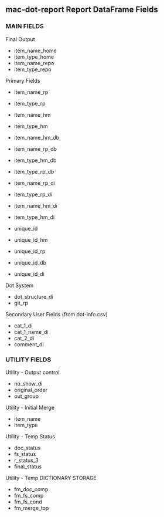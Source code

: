 ## mac-dot-report Report DataFrame Fields

### MAIN FIELDS

Final Output

- item_name_home
- item_type_home
- item_name_repo
- item_type_repo

Primary Fields

- item_name_rp
- item_type_rp

- item_name_hm
- item_type_hm

- item_name_hm_db
- item_name_rp_db
- item_type_hm_db
- item_type_rp_db

- item_name_rp_di
- item_type_rp_di
- item_name_hm_di
- item_type_hm_di

- unique_id
- unique_id_hm
- unique_id_rp
- unique_id_db
- unique_id_di

Dot System

- dot_structure_di
- git_rp

Secondary User Fields (from dot-info.csv)

- cat_1_di
- cat_1_name_di
- cat_2_di
- comment_di

### UTILITY FIELDS

Utility - Output control

- no_show_di
- original_order
- out_group

Utility - Initial Merge

- item_name
- item_type

Utility - Temp Status

- doc_status
- fs_status
- r_status_3
- final_status

Utility - Temp DICTIONARY STORAGE

- fm_doc_comp
- fm_fs_comp
- fm_fs_cond
- fm_merge_top
